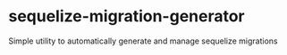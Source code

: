 # sequelize-migration-generator
Simple utility to automatically generate and manage sequelize migrations
